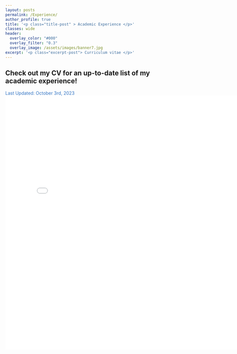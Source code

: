```yaml
---
layout: posts
permalink: /Experience/
author_profile: true
title: '<p class="title-post" > Academic Experience </p>'
classes: wide
header:
  overlay_color: "#000"
  overlay_filter: "0.3"
  overlay_image: /assets/images/banner7.jpg
excerpt: '<p class="excerpt-post"> Curriculum vitae </p>' 
---
```



<h2> Check out my CV for an up-to-date list of my academic experience! </h2>
<div style="text-align: justify"><span style="color:#3778C6;" align="justify"> Last Updated: October 3rd, 2023</span> </div>

<embed src="../assets/files/JLafond_CV.pdf" width="800px" height="800px" />
